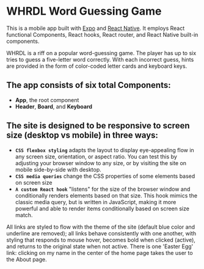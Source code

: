 # WHRDL Word Guessing Game

This is a mobile app built with [Expo](https://docs.expo.dev/) and [React Native](https://reactnative.dev/).  It employs React functional Components, React hooks, React router, and React Native built-in components.

WHRDL is a riff on a popular word-guessing game.  The player has up to six tries to guess a five-letter word correctly.  With each incorrect guess, hints are provided in the form of color-coded letter cards and keyboard keys.

## The app consists of six total Components:

* **App**, the root component 
* **Header**, **Board**, and **Keyboard** 
   

## The site is designed to be responsive to screen size (desktop vs mobile) in three ways:
   * **`CSS flexbox styling`** adapts the layout to display eye-appealing flow in any screen size, orientation, or aspect ratio.  You can test this by adjusting your browser window to any size, or by visiting the site on mobile side-by-side with desktop.
   * **`CSS media queries`**  change the CSS properties of some elements based on screen size
   * **`A custom React hook`**  "listens" for the size of the browser window and conditionally renders elements based on that size.  This hook mimics the classic media query, but is written in JavaScript, making it more powerful and able to render items conditionally based on screen size match.

All links are styled to flow with the theme of the site (default blue color and underline are removed); all links behave consistently with one another, with styling that responds to mouse hover, becomes bold when clicked (active), and returns to the original state when not active.  There is one 'Easter Egg' link:  clicking on my name in the center of the home page takes the user to the About page.
